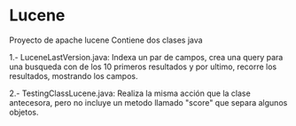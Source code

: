 # Lucene

Proyecto de apache lucene
Contiene dos clases java

1.- LuceneLastVersion.java: Indexa un par de campos, crea una query para una busqueda con de los 10 primeros resultados y por ultimo, recorre los resultados, mostrando los campos.

2.- TestingClassLucene.java: Realiza la misma acción que la clase antecesora, pero no incluye un metodo llamado "score" que separa algunos objetos.
